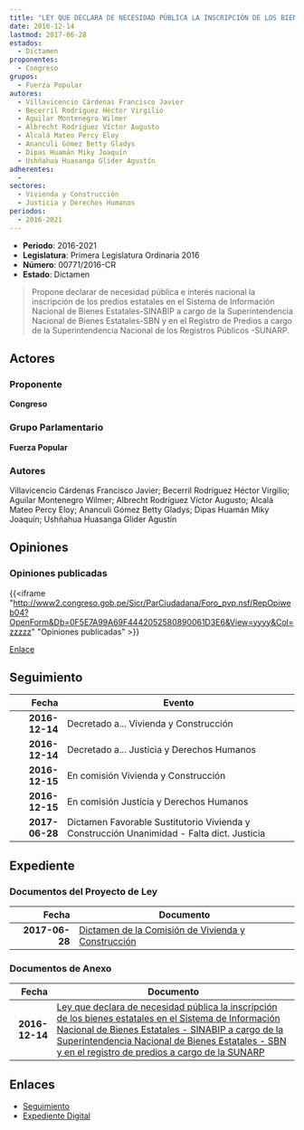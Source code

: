 ```yaml
---
title: "LEY QUE DECLARA DE NECESIDAD PÚBLICA LA INSCRIPCIÓN DE LOS BIENES ESTATALES EN EL SISTEMA DE INFORMACIÓN NACIONAL DE BIENES ESTATALES-SINABIP A CARGO DE LA SUPERINTENDENCIA NACIONAL DE BIENES ESTATALES-SBN Y EN EL REGISTRO DE PREDIOS A CARGO DE LA SUNARP"
date: 2016-12-14
lastmod: 2017-06-28
estados: 
  - Dictamen
proponentes: 
  - Congreso
grupos: 
  - Fuerza Popular
autores: 
  - Villavicencio Cárdenas Francisco Javier
  - Becerril Rodríguez Héctor Virgilio
  - Aguilar Montenegro Wilmer
  - Albrecht Rodríguez Víctor Augusto
  - Alcalá Mateo Percy Eloy
  - Ananculi Gómez Betty Gladys
  - Dipas Huamán Miky Joaquín
  - Ushñahua Huasanga Glider Agustín
adherentes: 
  - 
sectores: 
  - Vivienda y Construcción
  - Justicia y Derechos Humanos
periodos: 
  - 2016-2021
---
```


- **Periodo**: 2016-2021
- **Legislatura**: Primera Legislatura Ordinaria 2016
- **Número**: 00771/2016-CR
- **Estado**: Dictamen

> Propone declarar de necesidad pública e interés nacional la inscripción de los predios estatales en el Sistema de Información Nacional de Bienes Estatales-SINABIP a cargo de la Superintendencia Nacional de Bienes Estatales-SBN y en el Registro de Predios a cargo de la Superintendencia Nacional de los Registros Públicos -SUNARP.


## Actores

### Proponente

**Congreso**

### Grupo Parlamentario

**Fuerza Popular**

### Autores

Villavicencio Cárdenas Francisco Javier; Becerril Rodríguez Héctor Virgilio; Aguilar Montenegro Wilmer; Albrecht Rodríguez Víctor Augusto; Alcalá Mateo Percy Eloy; Ananculi Gómez Betty Gladys; Dipas Huamán Miky Joaquín; Ushñahua Huasanga Glider Agustín


## Opiniones

### Opiniones publicadas

{{<iframe "http://www2.congreso.gob.pe/Sicr/ParCiudadana/Foro_pvp.nsf/RepOpiweb04?OpenForm&Db=0F5E7A99A69F4442052580890061D3E6&View=yyyy&Col=zzzzz" "Opiniones publicadas" >}}

[Enlace](http://www2.congreso.gob.pe/Sicr/ParCiudadana/Foro_pvp.nsf/RepOpiweb04?OpenForm&Db=0F5E7A99A69F4442052580890061D3E6&View=yyyy&Col=zzzzz)

## Seguimiento

| Fecha | Evento |
|------:|--------|
| **2016-12-14** | Decretado a... Vivienda y Construcción|
| **2016-12-14** | Decretado a... Justicia y Derechos Humanos|
| **2016-12-15** | En comisión Vivienda y Construcción|
| **2016-12-15** | En comisión Justicia y Derechos Humanos|
| **2017-06-28** | Dictamen Favorable Sustitutorio Vivienda y Construcción Unanimidad - Falta dict. Justicia|


## Expediente


### Documentos del Proyecto de Ley

| Fecha | Documento |
|------:|--------|
| **2017-06-28** | [Dictamen de la Comisión de Vivienda y Construcción](http://www.leyes.congreso.gob.pe/Documentos/2016_2021/Dictamenes/Proyectos_de_Ley/00771DC24MAY20170628.pdf) |

### Documentos de Anexo

| Fecha | Documento |
|------:|--------|
| **2016-12-14** | [Ley que declara de necesidad pública la inscripción de los bienes estatales en el Sistema de Información Nacional de Bienes Estatales - SINABIP a cargo de la Superintendencia Nacional de Bienes Estatales - SBN y en el registro de predios a cargo de la SUNARP](http://www.leyes.congreso.gob.pe/Documentos/2016_2021/Proyectos_de_Ley_y_de_Resoluciones_Legislativas/PL0077020161214.pdf) |

## Enlaces 

- [Seguimiento](http://www2.congreso.gob.pe/Sicr/TraDocEstProc/CLProLey2016.nsf/f7fff46988ca05b1052578e100829cc7/50eee01a8bce85cd052580890065a6a8?OpenDocument)
- [Expediente Digital](http://www2.congreso.gob.pe/Sicr/TraDocEstProc/CLProLey2016.nsf/f7fff46988ca05b1052578e100829cc7/50eee01a8bce85cd052580890065a6a8?OpenDocument&Click=05257FB7005EB655.eb71d0cf91d8294e05256cdf006b5706/$Body/0.1C6C)
